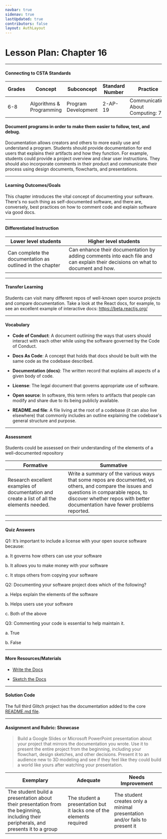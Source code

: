 ```yaml
---
navbar: true
sidenav: true
lastUpdated: true
contributors: false
layout: AuthLayout
---
```


# Lesson Plan: Chapter 16
---
#### Connecting to CSTA Standards

Grades | Concept | Subconcept | Standard Number | Practice
---|---|---|---|---
6-8 | Algorithms & Programming | Program Development | 2-AP-19 | Communicating About Computing: 7.2 |

#### Document programs in order to make them easier to follow, test, and debug.

Documentation allows creators and others to more easily use and understand a program. Students should provide documentation for end users that explains their artifacts and how they function. For example, students could provide a project overview and clear user instructions. They should also incorporate comments in their product and communicate their process using design documents, flowcharts, and presentations.

---

#### Learning Outcomes/Goals

This chapter introduces the vital concept of documenting your software. There's no such thing as self-documented software, and there are, conversely, best practices on how to comment code and explain software via good docs. 

---

#### Differentiated Instruction

Lower level students | Higher level students
---|---
Can complete the documentation as outlined in the chapter | Can enhance their documentation by adding comments into each file and can explain their decisions on what to document and how.

---

#### Transfer Learning

Students can visit many different repos of well-known open source projects and compare documentation. Take a look at the React docs, for example, to see an excellent example of interactive docs: https://beta.reactjs.org/

---

#### Vocabulary

- **Code of Conduct**: A document outlining the ways that users should interact with each other while using the software governed by the Code of Conduct.

- **Docs As Code**: A concept that holds that docs should be built with the same code as the codebase described.

- **Documentation (docs)**: The written record that explains all aspects of a given body of code.

- **License**: The legal document that governs appropriate use of software.

- **Open source**: In software, this term refers to artifacts that people can modify and share due to its being publicly available.

- **README.md file**: A file living at the root of a codebase (it can also live elsewhere) that commonly includes an outline explaining the codebase's general structure and purpose.

---

#### Assessment

Students could be assessed on their understanding of the elements of a well-documented repository

Formative | Summative
---|---
Research excellent examples of documentation and create a list of all the elements needed. | Write a summary of the various ways that some repos are documented, vs others, and compare the issues and questions in comparable repos, to discover whether repos with better documentation have fewer problems reported.

---

#### Quiz Answers

Q1: It’s important to include a license with your open source software because: 

a.	<span class="highlight">It governs how others can use your software</span> 

b.	It allows you to make money with your software 

c.	It stops others from copying your software 

Q2: Documenting your software project does which of the following? 

a.	Helps explain the elements of the software 

b.	Helps users use your software 

c.	<span class="highlight">Both of the above</span>

Q3: Commenting your code is essential to help maintain it. 

a.	<span class="highlight">True</span> 

b.	False 

---

#### More Resources/Materials

- [Write the Docs](https://www.writethedocs.org/)

- [Sketch the Docs](https://sketchthedocs.dev/)

---

#### Solution Code

The full third Glitch project has the documentation added to the core [README.md file](https://glitch.com/edit/#!/cs4kids-aframe-3?path=README.md%3A1%3A0).

---

#### Assignment and Rubric: Showcase

> Build a Google Slides or Microsoft PowerPoint presentation about your project that mirrors the documentation you wrote. Use it to present the entire project from the beginning, including your flowchart, design sketches, and other decisions. Present it to an audience new to 3D modeling and see if they feel like they could build a world like yours after watching your presentation. 

Exemplary | Adequate | Needs Improvement 
---|---|---
The student build a presentation about their presentation from the beginning, including their peripherals, and presents it to a group | The student a presentation but it lacks one of the elements required | The student creates only a minimal presentation and/or fails to present it

